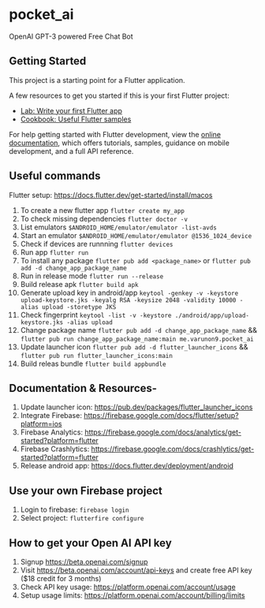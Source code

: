 # pocket_ai

OpenAI GPT-3 powered Free Chat Bot

## Getting Started

This project is a starting point for a Flutter application.

A few resources to get you started if this is your first Flutter project:

- [Lab: Write your first Flutter app](https://docs.flutter.dev/get-started/codelab)
- [Cookbook: Useful Flutter samples](https://docs.flutter.dev/cookbook)

For help getting started with Flutter development, view the
[online documentation](https://docs.flutter.dev/), which offers tutorials,
samples, guidance on mobile development, and a full API reference.

## Useful commands

Flutter setup: https://docs.flutter.dev/get-started/install/macos

1. To create a new flutter app `flutter create my_app`
2. To check missing dependencies `flutter doctor -v`
3. List emulators `$ANDROID_HOME/emulator/emulator -list-avds`
4. Start an emulator `$ANDROID_HOME/emulator/emulator @1536_1024_device`
5. Check if devices are runnning `flutter devices`
6. Run app `flutter run`
7. To install any package `flutter pub add <package_name>` or `flutter pub add -d change_app_package_name`
8. Run in release mode `flutter run --release`
9. Build release apk `flutter build apk`
10. Generate upload key in android/app `keytool -genkey -v -keystore upload-keystore.jks -keyalg RSA -keysize 2048 -validity 10000 -alias upload -storetype JKS`
11. Check fingerprint `keytool -list -v -keystore ./android/app/upload-keystore.jks -alias upload`
12. Change package name `flutter pub add -d change_app_package_name` && `flutter pub run change_app_package_name:main me.varunon9.pocket_ai`
13. Update launcher icon `flutter pub add -d flutter_launcher_icons` && `flutter pub run flutter_launcher_icons:main`
14. Build releas bundle `flutter build appbundle`

## Documentation & Resources-

1. Update launcher icon: https://pub.dev/packages/flutter_launcher_icons
2. Integrate Firebase: https://firebase.google.com/docs/flutter/setup?platform=ios
3. Firebase Analytics: https://firebase.google.com/docs/analytics/get-started?platform=flutter
4. Firebase Crashlytics: https://firebase.google.com/docs/crashlytics/get-started?platform=flutter
5. Release android app: https://docs.flutter.dev/deployment/android

## Use your own Firebase project

1. Login to firebase: `firebase login`
2. Select project: `flutterfire configure`

## How to get your Open AI API key

1. Signup https://beta.openai.com/signup
2. Visit https://beta.openai.com/account/api-keys and create free API key ($18 credit for 3 months)
3. Check API key usage: https://platform.openai.com/account/usage
4. Setup usage limits: https://platform.openai.com/account/billing/limits